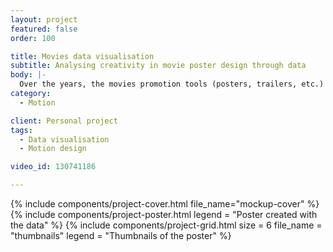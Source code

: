 ```yaml
---
layout: project
featured: false
order: 100

title: Movies data visualisation
subtitle: Analysing creativity in movie poster design through data
body: |-
  Over the years, the movies promotion tools (posters, trailers, etc.) became formatted and began to suffer form a lack of creativity. Kinotype offers a new insight and addresses this issue through the lense of Science-fiction movies. These posters and trailers, generated by data collection, demonstrate this standardization.
category:
  - Motion

client: Personal project
tags: 
  - Data visualisation
  - Motion design

video_id: 130741186

---
```


<div class="section section--fullWidth">
  <div class="section__container">
    {% include components/project-cover.html file_name="mockup-cover" %}
  </div>
</div>

<div class="section">
  <div class="section__container">
    {% include components/project-poster.html
      legend = "Poster created with the data"
    %}
    {% include components/project-grid.html
      size = 6
      file_name = "thumbnails"
      legend = "Thumbnails of the poster"
    %}
  </div>
</div>
